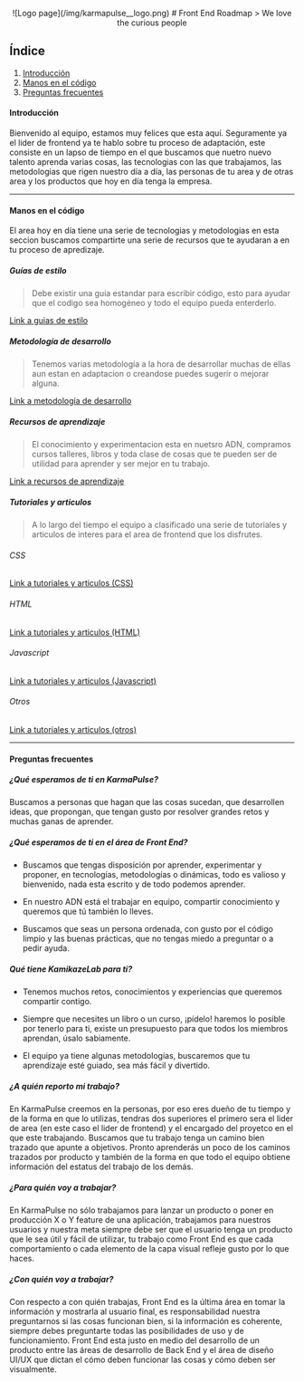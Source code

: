 <p align="center">
![Logo page](/img/karmapulse__logo.png)
# Front End Roadmap
> We love the curious people
</p>

## Índice
1. [Introducción](#introduction)
2. [Manos en el código](#code)
3. [Preguntas frecuentes](#faq)


#### <a name='introduction'>Introducción</a>

Bienvenido al equipo, estamos muy felices que esta aquí. Seguramente ya el lider de frontend ya te hablo sobre tu proceso de adaptación, este consiste en un lapso de tiempo en el que buscamos que nuetro nuevo talento aprenda varias cosas, las tecnologias con las que trabajamos, las metodologias que rigen nuestro día a día, las personas de tu area y de otras area y los productos que hoy en día tenga la empresa.

---

#### <a name='code'>Manos en el código</a>

El area hoy en día tiene una serie de tecnologias y metodologias en esta seccion buscamos compartirte una serie de recursos que te ayudaran a en tu proceso de apredizaje.

##### Guías de estilo

> Debe existir una guia estandar para escribir código, esto para ayudar que el codigo sea homogéneo y todo el equipo pueda enterderlo.

[Link a guias de estilo]()

##### Metodología de desarrollo

> Tenemos varias metodología a la hora de desarrollar muchas de ellas aun estan en adaptacion o creandose puedes sugerir o mejorar alguna.

[Link a metodología de desarrollo]()

##### Recursos de aprendizaje

> El conocimiento y experimentacion esta en nuetsro ADN, compramos cursos talleres, libros y toda clase de cosas que te pueden ser de utilidad para aprender y ser mejor en tu trabajo.

[Link a recursos de aprendizaje]()

##### Tutoriales y articulos

> A lo largo del tiempo el equipo a clasificado una serie de tutoriales y articulos de interes para el area de frontend que los disfrutes.

###### CSS
[Link a tutoriales y articulos (CSS)]()

###### HTML
[Link a tutoriales y articulos (HTML)]()

###### Javascript
[Link a tutoriales y articulos (Javascript)]()

###### Otros
[Link a tutoriales y articulos (otros)]()


---

#### <a name='faq'>Preguntas frecuentes</a>

##### ¿Qué esperamos de ti en KarmaPulse?
Buscamos a personas que hagan que las cosas sucedan, que desarrollen ideas, que propongan, que tengan gusto por resolver grandes retos y muchas ganas de aprender.

##### ¿Qué esperamos de ti en el área de Front End?

* Buscamos que tengas disposición por aprender, experimentar y proponer, en tecnologías, metodologías o dinámicas, todo es valioso y bienvenido, nada esta escrito y de todo podemos aprender.

* En nuestro ADN está el trabajar en equipo, compartir conocimiento y queremos que tú también lo lleves.

* Buscamos que seas un persona ordenada, con gusto por el código limpio y las buenas prácticas, que no tengas miedo a preguntar o a pedir ayuda.

##### Qué tiene KamikazeLab para ti?

* Tenemos muchos retos, conocimientos y experiencias que queremos compartir contigo.

* Siempre que necesites un libro o un curso, ¡pídelo! haremos lo posible por tenerlo para ti, existe un presupuesto para que todos los miembros aprendan, úsalo sabiamente.

* El equipo ya tiene algunas metodologías, buscaremos que tu aprendizaje esté guiado, sea más fácil y divertido.

##### ¿A quién reporto mi trabajo?

En KarmaPulse creemos en la personas, por eso eres dueño de tu tiempo y de la forma en que lo utilizas, tendras dos superiores el primero sera el lider de area (en este caso el lider de frontend) y el encargado del proyetco en el que este trabajando. Buscamos que tu trabajo tenga un camino bien trazado que apunte a objetivos. Pronto aprenderás un poco de los caminos trazados por producto y también de la forma en que todo el equipo obtiene información del estatus del trabajo de los demás.

##### ¿Para quién voy a trabajar?

En KarmaPulse no sólo trabajamos para lanzar un producto o poner en producción X o Y feature de una aplicación, trabajamos para nuestros usuarios y nuestra meta siempre debe ser que el usuario tenga un producto que le sea útil y fácil de utilizar, tu trabajo como Front End es que cada comportamiento o cada elemento de la capa visual refleje gusto por lo que haces.

##### ¿Con quién voy a trabajar?

Con respecto a con quién trabajas, Front End es la última área en tomar la información y mostrarla al usuario final, es responsabilidad nuestra preguntarnos si las cosas funcionan bien, si la información es coherente, siempre debes preguntarte todas las posibilidades de uso y de funcionamiento. Front End esta justo en medio del desarrollo de un producto entre las áreas de desarrollo de Back End y el área de diseño UI/UX que dictan el cómo deben funcionar las cosas y cómo deben ser visualmente.
